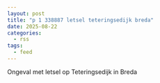 ```yaml
---
layout: post
title: "p 1 338887 letsel teteringsedijk breda"
date: 2025-08-22
categories: 
  - rss
tags: 
  - feed
---
```


Ongeval met letsel op Teteringsedijk in Breda

